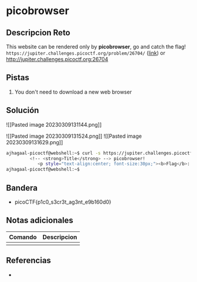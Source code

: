# picobrowser

## Descripcion Reto
This website can be rendered only by **picobrowser**, go and catch the flag! `https://jupiter.challenges.picoctf.org/problem/26704/` ([link](https://jupiter.challenges.picoctf.org/problem/26704/)) or http://jupiter.challenges.picoctf.org:26704

## Pistas
1. You don't need to download a new web browser

## Solución
![[Pasted image 20230309131144.png]]

![[Pasted image 20230309131524.png]]
![[Pasted image 20230309131629.png]]

```bash
ajhagaal-picoctf@webshell:~$ curl -s https://jupiter.challenges.picoctf.org/problem/26704/flag -H "User-Agent: picobrowser" | grep pico
         <!-- <strong>Title</strong> --> picobrowser!
            <p style="text-align:center; font-size:30px;"><b>Flag</b>: <code>picoCTF{p1c0_s3cr3t_ag3nt_e9b160d0}</code></p>
ajhagaal-picoctf@webshell:~$ 
```

## Bandera
* picoCTF{p1c0_s3cr3t_ag3nt_e9b160d0}

## Notas adicionales
| Comando | Descripcion |
|---------|-------------|
|  |  |

## Referencias
- []()